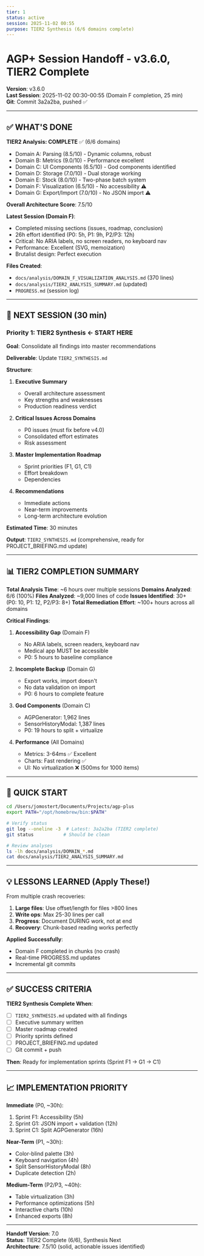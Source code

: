 ```yaml
---
tier: 1
status: active
session: 2025-11-02 00:55
purpose: TIER2 Synthesis (6/6 domains complete)
---
```


# AGP+ Session Handoff - v3.6.0, TIER2 Complete

**Version**: v3.6.0  
**Last Session**: 2025-11-02 00:30-00:55 (Domain F completion, 25 min)  
**Git**: Commit 3a2a2ba, pushed ✅

---

## ✅ WHAT'S DONE

**TIER2 Analysis: COMPLETE** ✅ (6/6 domains)
- Domain A: Parsing (8.5/10) - Dynamic columns, robust
- Domain B: Metrics (9.0/10) - Performance excellent
- Domain C: UI Components (6.5/10) - God components identified
- Domain D: Storage (7.0/10) - Dual storage working
- Domain E: Stock (8.0/10) - Two-phase batch system
- Domain F: Visualization (6.5/10) - No accessibility ⚠️
- Domain G: Export/Import (7.0/10) - No JSON import ⚠️

**Overall Architecture Score**: 7.5/10

**Latest Session (Domain F)**:
- Completed missing sections (issues, roadmap, conclusion)
- 26h effort identified (P0: 5h, P1: 9h, P2/P3: 12h)
- Critical: No ARIA labels, no screen readers, no keyboard nav
- Performance: Excellent (SVG, memoization)
- Brutalist design: Perfect execution

**Files Created**:
- `docs/analysis/DOMAIN_F_VISUALIZATION_ANALYSIS.md` (370 lines)
- `docs/analysis/TIER2_ANALYSIS_SUMMARY.md` (updated)
- `PROGRESS.md` (session log)

---

## 🎯 NEXT SESSION (30 min)

### Priority 1: TIER2 Synthesis ← START HERE

**Goal**: Consolidate all findings into master recommendations

**Deliverable**: Update `TIER2_SYNTHESIS.md`

**Structure**:
1. **Executive Summary**
   - Overall architecture assessment
   - Key strengths and weaknesses
   - Production readiness verdict

2. **Critical Issues Across Domains**
   - P0 issues (must fix before v4.0)
   - Consolidated effort estimates
   - Risk assessment

3. **Master Implementation Roadmap**
   - Sprint priorities (F1, G1, C1)
   - Effort breakdown
   - Dependencies

4. **Recommendations**
   - Immediate actions
   - Near-term improvements
   - Long-term architecture evolution

**Estimated Time**: 30 minutes

**Output**: `TIER2_SYNTHESIS.md` (comprehensive, ready for PROJECT_BRIEFING.md update)

---

## 📊 TIER2 COMPLETION SUMMARY

**Total Analysis Time**: ~6 hours over multiple sessions
**Domains Analyzed**: 6/6 (100%)
**Files Analyzed**: ~9,000 lines of code
**Issues Identified**: 30+ (P0: 10, P1: 12, P2/P3: 8+)
**Total Remediation Effort**: ~100+ hours across all domains

**Critical Findings**:

1. **Accessibility Gap** (Domain F)
   - No ARIA labels, screen readers, keyboard nav
   - Medical app MUST be accessible
   - P0: 5 hours to baseline compliance

2. **Incomplete Backup** (Domain G)
   - Export works, import doesn't
   - No data validation on import
   - P0: 6 hours to complete feature

3. **God Components** (Domain C)
   - AGPGenerator: 1,962 lines
   - SensorHistoryModal: 1,387 lines
   - P0: 19 hours to split + virtualize

4. **Performance** (All Domains)
   - Metrics: 3-64ms ✅ Excellent
   - Charts: Fast rendering ✅
   - UI: No virtualization ❌ (500ms for 1000 items)

---

## 🔧 QUICK START

```bash
cd /Users/jomostert/Documents/Projects/agp-plus
export PATH="/opt/homebrew/bin:$PATH"

# Verify status
git log --oneline -3  # Latest: 3a2a2ba (TIER2 complete)
git status           # Should be clean

# Review analyses
ls -lh docs/analysis/DOMAIN_*.md
cat docs/analysis/TIER2_ANALYSIS_SUMMARY.md
```

---

## 💡 LESSONS LEARNED (Apply These!)

From multiple crash recoveries:

1. **Large files**: Use offset/length for files >800 lines
2. **Write ops**: Max 25-30 lines per call
3. **Progress**: Document DURING work, not at end
4. **Recovery**: Chunk-based reading works perfectly

**Applied Successfully**:
- Domain F completed in chunks (no crash)
- Real-time PROGRESS.md updates
- Incremental git commits

---

## ✅ SUCCESS CRITERIA

**TIER2 Synthesis Complete When**:
- [ ] `TIER2_SYNTHESIS.md` updated with all findings
- [ ] Executive summary written
- [ ] Master roadmap created
- [ ] Priority sprints defined
- [ ] PROJECT_BRIEFING.md updated
- [ ] Git commit + push

**Then**: Ready for implementation sprints (Sprint F1 → G1 → C1)

---

## 📈 IMPLEMENTATION PRIORITY

**Immediate** (P0, ~30h):
1. Sprint F1: Accessibility (5h)
2. Sprint G1: JSON import + validation (12h)
3. Sprint C1: Split AGPGenerator (16h)

**Near-Term** (P1, ~30h):
- Color-blind palette (3h)
- Keyboard navigation (4h)
- Split SensorHistoryModal (8h)
- Duplicate detection (2h)

**Medium-Term** (P2/P3, ~40h):
- Table virtualization (3h)
- Performance optimizations (5h)
- Interactive charts (10h)
- Enhanced exports (8h)

---

**Handoff Version**: 7.0  
**Status**: TIER2 Complete (6/6), Synthesis Next  
**Architecture**: 7.5/10 (solid, actionable issues identified)
